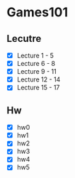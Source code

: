 # Games101

## Lecutre
- [X] Lecture 1 - 5
- [x] Lecture 6 - 8
- [x] Lecture 9 - 11
- [x] Lecture 12 - 14
- [x] Lecture 15 - 17

## Hw
- [X] hw0 
- [X] hw1 
- [x] hw2
- [x] hw3
- [x] hw4
- [x] hw5

